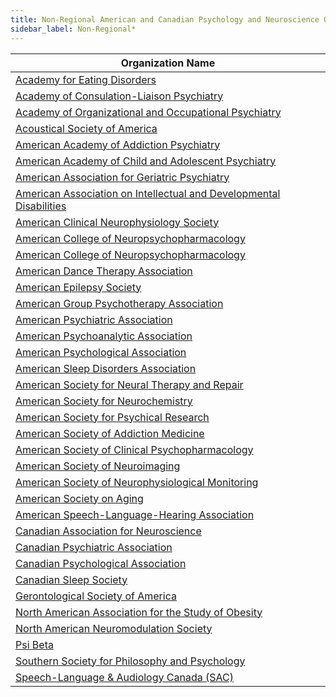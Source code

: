 ```yaml
---
title: Non-Regional American and Canadian Psychology and Neuroscience Organizations
sidebar_label: Non-Regional*
---
```


| Organization Name |
|------------------|
| [Academy for Eating Disorders](http://www.aedweb.org/) |
| [Academy of Consulation-Liaison Psychiatry](http://www.apm.org/) |
| [Academy of Organizational and Occupational Psychiatry](http://www.aoop.org/) |
| [Acoustical Society of America](https://acousticalsociety.org/) |
| [American Academy of Addiction Psychiatry](http://www.aaap.org/) |
| [American Academy of Child and Adolescent Psychiatry](http://www.aacap.org/) |
| [American Association for Geriatric Psychiatry](https://www.aagponline.org/) |
| [American Association on Intellectual and Developmental Disabilities](https://www.aaidd.org/) |
| [American Clinical Neurophysiology Society](http://www.acns.org/) |
| [American College of Neuropsychopharmacology](http://www.acnp.org/) |
| [American College of Neuropsychopharmacology](http://www.acnp.org/) |
| [American Dance Therapy Association](http://www.adta.org/) |
| [American Epilepsy Society](http://www.aesnet.org/) |
| [American Group Psychotherapy Association](http://www.agpa.org/) |
| [American Psychiatric Association](https://www.psychiatry.org/) |
| [American Psychoanalytic Association](http://www.apsa.org/) |
| [American Psychological Association](http://www.apa.org/) |
| [American Sleep Disorders Association](https://www.sleepassociation.org/) |
| [American Society for Neural Therapy and Repair](http://www.asntr.org/) |
| [American Society for Neurochemistry](http://www.asneurochem.org/) |
| [American Society for Psychical Research](http://www.aspr.com/) |
| [American Society of Addiction Medicine](http://www.asam.org/) |
| [American Society of Clinical Psychopharmacology](http://www.ascpp.org/) |
| [American Society of Neuroimaging](http://www.asnweb.org/) |
| [American Society of Neurophysiological Monitoring](http://www.asnm.org/) |
| [American Society on Aging](http://www.asaging.org/) |
| [American Speech-Language-Hearing Association](http://www.asha.org/) |
| [Canadian Association for Neuroscience](http://www.can-acn.org/) |
| [Canadian Psychiatric Association](http://www.cpa-apc.org/) |
| [Canadian Psychological Association](http://www.cpa.ca/) |
| [Canadian Sleep Society](https://css-scs.ca/) |
| [Gerontological Society of America](http://www.geron.org/) |
| [North American Association for the Study of Obesity](http://www.naaso.org/) |
| [North American Neuromodulation Society](http://www.neuromodulation.org/) |
| [Psi Beta](http://www.psibeta.org/) |
| [Southern Society for Philosophy and Psychology](https://www.southernsociety.org/) |
| [Speech-Language & Audiology Canada (SAC)](https://www.caslpa.ca/) |
